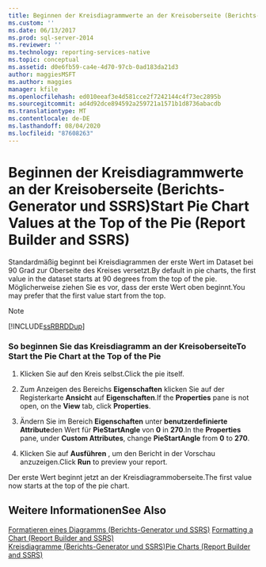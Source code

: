 ```yaml
---
title: Beginnen der Kreisdiagrammwerte an der Kreisoberseite (Berichts-Generator und SSRS) | Microsoft-Dokumentation
ms.custom: ''
ms.date: 06/13/2017
ms.prod: sql-server-2014
ms.reviewer: ''
ms.technology: reporting-services-native
ms.topic: conceptual
ms.assetid: d0e6fb59-ca4e-4d70-97cb-0ad183da21d3
author: maggiesMSFT
ms.author: maggies
manager: kfile
ms.openlocfilehash: ed010eeaf3e4d581cce2f7242144c4f73ec2895b
ms.sourcegitcommit: ad4d92dce894592a259721a1571b1d8736abacdb
ms.translationtype: MT
ms.contentlocale: de-DE
ms.lasthandoff: 08/04/2020
ms.locfileid: "87608263"
---
```

# <a name="start-pie-chart-values-at-the-top-of-the-pie-report-builder-and-ssrs"></a><span data-ttu-id="dbb25-102">Beginnen der Kreisdiagrammwerte an der Kreisoberseite (Berichts-Generator und SSRS)</span><span class="sxs-lookup"><span data-stu-id="dbb25-102">Start Pie Chart Values at the Top of the Pie (Report Builder and SSRS)</span></span>
  <span data-ttu-id="dbb25-103">Standardmäßig beginnt bei Kreisdiagrammen der erste Wert im Dataset bei 90 Grad zur Oberseite des Kreises versetzt.</span><span class="sxs-lookup"><span data-stu-id="dbb25-103">By default in pie charts, the first value in the dataset starts at 90 degrees from the top of the pie.</span></span> <span data-ttu-id="dbb25-104">Möglicherweise ziehen Sie es vor, dass der erste Wert oben beginnt.</span><span class="sxs-lookup"><span data-stu-id="dbb25-104">You may prefer that the first value start from the top.</span></span>  
  
> [!NOTE]  
>  [!INCLUDE[ssRBRDDup](../../includes/ssrbrddup-md.md)]  
  
### <a name="to-start-the-pie-chart-at-the-top-of-the-pie"></a><span data-ttu-id="dbb25-105">So beginnen Sie das Kreisdiagramm an der Kreisoberseite</span><span class="sxs-lookup"><span data-stu-id="dbb25-105">To Start the Pie Chart at the Top of the Pie</span></span>  
  
1.  <span data-ttu-id="dbb25-106">Klicken Sie auf den Kreis selbst.</span><span class="sxs-lookup"><span data-stu-id="dbb25-106">Click the pie itself.</span></span>  
  
2.  <span data-ttu-id="dbb25-107">Zum Anzeigen des Bereichs **Eigenschaften** klicken Sie auf der Registerkarte **Ansicht** auf **Eigenschaften**.</span><span class="sxs-lookup"><span data-stu-id="dbb25-107">If the **Properties** pane is not open, on the **View** tab, click **Properties**.</span></span>  
  
3.  <span data-ttu-id="dbb25-108">Ändern Sie im Bereich **Eigenschaften** unter **benutzerdefinierte Attribute**den Wert für **PieStartAngle** von **0** in **270**.</span><span class="sxs-lookup"><span data-stu-id="dbb25-108">In the **Properties** pane, under **Custom Attributes**, change **PieStartAngle** from **0** to **270**.</span></span>  
  
4.  <span data-ttu-id="dbb25-109">Klicken Sie auf **Ausführen** , um den Bericht in der Vorschau anzuzeigen.</span><span class="sxs-lookup"><span data-stu-id="dbb25-109">Click **Run** to preview your report.</span></span>  
  
 <span data-ttu-id="dbb25-110">Der erste Wert beginnt jetzt an der Kreisdiagrammoberseite.</span><span class="sxs-lookup"><span data-stu-id="dbb25-110">The first value now starts at the top of the pie chart.</span></span>  
  
## <a name="see-also"></a><span data-ttu-id="dbb25-111">Weitere Informationen</span><span class="sxs-lookup"><span data-stu-id="dbb25-111">See Also</span></span>  
 <span data-ttu-id="dbb25-112">[Formatieren eines Diagramms &#40;Berichts-Generator und SSRS&#41;](formatting-a-chart-report-builder-and-ssrs.md) </span><span class="sxs-lookup"><span data-stu-id="dbb25-112">[Formatting a Chart &#40;Report Builder and SSRS&#41;](formatting-a-chart-report-builder-and-ssrs.md) </span></span>  
 [<span data-ttu-id="dbb25-113">Kreisdiagramme &#40;Berichts-Generator und SSRS&#41;</span><span class="sxs-lookup"><span data-stu-id="dbb25-113">Pie Charts &#40;Report Builder and SSRS&#41;</span></span>](charts-report-builder-and-ssrs.md)  
  
  
